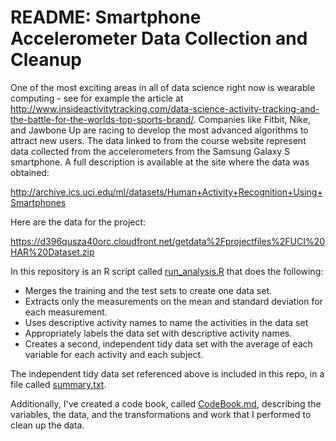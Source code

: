 README: Smartphone Accelerometer Data Collection and Cleanup
============================================================

One of the most exciting areas in all of data science right now is wearable computing - see for example the article at http://www.insideactivitytracking.com/data-science-activity-tracking-and-the-battle-for-the-worlds-top-sports-brand/. Companies like Fitbit, Nike, and Jawbone Up are racing to develop the most advanced algorithms to attract new users. The data linked to from the course website represent data collected from the accelerometers from the Samsung Galaxy S smartphone. A full description is available at the site where the data was obtained:

http://archive.ics.uci.edu/ml/datasets/Human+Activity+Recognition+Using+Smartphones


Here are the data for the project:

https://d396qusza40orc.cloudfront.net/getdata%2Fprojectfiles%2FUCI%20HAR%20Dataset.zip



In this repository is an R script called [run_analysis.R](https://github.com/tinaowenmark/GetAndCleanDataPeerAssgt/blob/master/run_analysis.R) that does the following:

*    Merges the training and the test sets to create one data set.
*    Extracts only the measurements on the mean and standard deviation for each measurement. 
*    Uses descriptive activity names to name the activities in the data set
*    Appropriately labels the data set with descriptive activity names. 
*    Creates a second, independent tidy data set with the average of each variable for each activity and each subject.

The independent tidy data set referenced above is included in this repo, in a file called [summary.txt](https://github.com/tinaowenmark/GetAndCleanDataPeerAssgt/blob/master/summary.txt).

Additionally, I've created a code book, called [CodeBook.md](https://github.com/tinaowenmark/GetAndCleanDataPeerAssgt/blob/master/CodeBook.md), describing the variables, the data, and the transformations and work that I performed to clean up the data.
